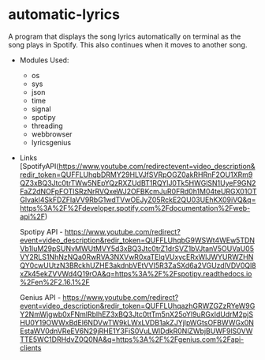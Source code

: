# automatic-lyrics
A program that displays the song lyrics automatically on terminal as the song plays in Spotify. This also continues when it moves to another song.

* Modules Used:
  - os
  - sys
  - json
  - time
  - signal
  - spotipy
  - threading
  - webbrowser
  - lyricsgenius

* Links
[SpotifyAPI(https://www.youtube.com/redirectevent=video_description&redir_token=QUFFLUhqbDRMY29HLVJfSVRpOGZ0akRHRnF2OU1XRm9QZ3xBQ3Jtc0trTWw5NEpYQzRXZUdBT1RQYlJ0Tk5HWGlSN1UyeF9GN2FaZ2dNOFpFOTlSRzNrRVQxeWJ2OFBKcmJuR0FRd0h1M04teURGX01OTGlvakl4SkFDZFlaVV9RbG1wdTVwOEJyZ05RckE2QU03UEhKX09iVQ&q=https%3A%2F%2Fdeveloper.spotify.com%2Fdocumentation%2Fweb-api%2F)

  Spotipy API - https://www.youtube.com/redirect?event=video_description&redir_token=QUFFLUhqbG9WSWt4WEw5TDNVb1luM29pSUNvMWUtMVY5d3xBQ3Jtc0trZ1drSVZ1bVJtanV5OUVaU05VY2RLS1NhNzNQa0RwRVA3NXVwR0xaTElqVUxycERxWlJWYURWZHNQY0cwUUtzN3BRckhUZHE3akdnbVEtVVI5R3ZaSXd6a2VGUzdlVDV0Ql8xZk45ekZVVWd4Q19rOA&q=https%3A%2F%2Fspotipy.readthedocs.io%2Fen%2F2.16.1%2F

  Genius API - https://www.youtube.com/redirect?event=video_description&redir_token=QUFFLUhqazhGRWZGZzRYeW9GY2NmWjgwb0xFNmlRblhEZ3xBQ3Jtc0ttTm5nX25oYl9uRGxIdUdrM2pjSHU0Y19OWWxBdEl6NDVwTW9kLWxLVDB1akZJYjlpWGtsOFBWWGx0NEstaWV0dnVReEV6N29jRHE1Y3FiS0VuLWlDdkR0NlZWbjBUWF9lS0VWTTE5WC1DRHdvZ0Q0NA&q=https%3A%2F%2Fgenius.com%2Fapi-clients
